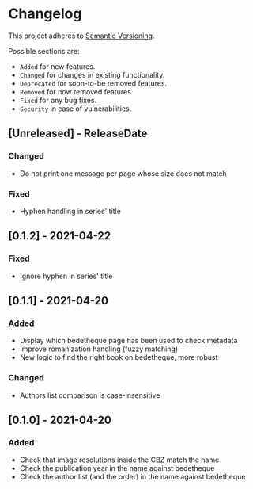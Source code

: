 # Changelog

This project adheres to [Semantic Versioning](https://semver.org/spec/v2.0.0.html).

Possible sections are:

- `Added` for new features.
- `Changed` for changes in existing functionality.
- `Deprecated` for soon-to-be removed features.
- `Removed` for now removed features.
- `Fixed` for any bug fixes.
- `Security` in case of vulnerabilities.

<!-- next-header -->

## [Unreleased] - ReleaseDate

### Changed

- Do not print one message per page whose size does not match

### Fixed

- Hyphen handling in series' title

## [0.1.2] - 2021-04-22

### Fixed

- Ignore hyphen in series' title

## [0.1.1] - 2021-04-20

### Added

- Display which bedetheque page has been used to check metadata
- Improve romanization handling (fuzzy matching)
- New logic to find the right book on bedetheque, more robust

### Changed

- Authors list comparison is case-insensitive

## [0.1.0] - 2021-04-20

### Added

- Check that image resolutions inside the CBZ match the name
- Check the publication year in the name against bedetheque
- Check the author list (and the order) in the name against bedetheque
